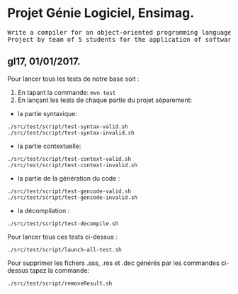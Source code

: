 # Projet Génie Logiciel, Ensimag.
<pre>
Write a compiler for an object-oriented programming language similar to Java
Project by team of 5 students for the application of software engineering methods
</pre>
## gl17, 01/01/2017.

Pour lancer tous les tests de notre base soit :
1. En tapant la commande: 
```mvn test```
2. En lançant les tests de chaque partie du projet séparement:
* la partie syntaxique: 
```
./src/test/script/test-syntax-valid.sh
./src/test/script/test-syntax-invalid.sh
```
* la partie contextuelle: 
```
./src/test/script/test-context-valid.sh
./src/test/script/test-context-invalid.sh
```
* la partie de la génération du code : 
```
./src/test/script/test-gencode-valid.sh
./src/test/script/test-gencode-invalid.sh
```
* la décompilation : 
```
./src/test/script/test-decompile.sh
``` 

Pour lancer tous ces tests ci-dessus : 
```
./src/test/script/launch-all-test.sh
```

Pour supprimer les fichers .ass, .res et .dec générés par les commandes ci-dessus tapez la commande:
```
./src/test/script/removeResult.sh
```
